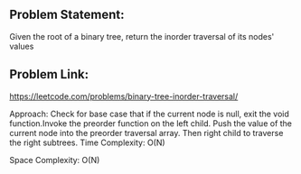 ## Problem Statement:
Given the root of a binary tree, return the inorder traversal of its nodes' values

## Problem Link:
https://leetcode.com/problems/binary-tree-inorder-traversal/

Approach:
Check for base case that if the current node is null, exit the void function.Invoke the preorder function on the left child. Push the value of the current node into the preorder traversal array. Then right child to traverse the right subtrees.
Time Complexity:
O(N)

Space Complexity:
O(N)
